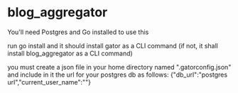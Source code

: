 # blog_aggregator

You'll need Postgres and Go installed to use this

run go install and it should install gator as a CLI command (if not, it shall install blog_aggregator as a CLI command)

you must create a json file in your home directory named ".gatorconfig.json" and include in it the url for your postgres db as follows:
{"db_url":"postgres url","current_user_name":""}

